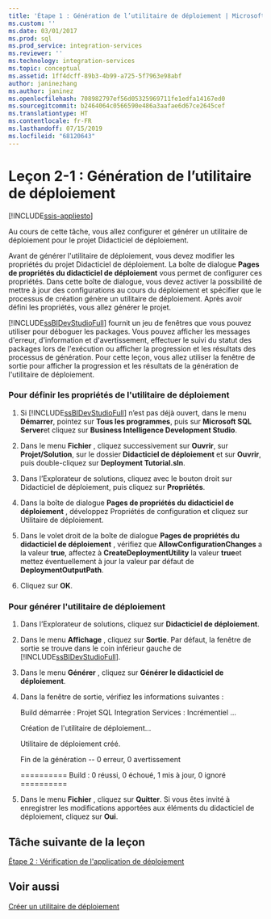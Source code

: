 ```yaml
---
title: 'Étape 1 : Génération de l’utilitaire de déploiement | Microsoft Docs'
ms.custom: ''
ms.date: 03/01/2017
ms.prod: sql
ms.prod_service: integration-services
ms.reviewer: ''
ms.technology: integration-services
ms.topic: conceptual
ms.assetid: 1ff4dcff-89b3-4b99-a725-5f7963e98abf
author: janinezhang
ms.author: janinez
ms.openlocfilehash: 708982797ef56d05325969711fe1edfa14167ed0
ms.sourcegitcommit: b2464064c0566590e486a3aafae6d67ce2645cef
ms.translationtype: HT
ms.contentlocale: fr-FR
ms.lasthandoff: 07/15/2019
ms.locfileid: "68120643"
---
```

# <a name="lesson-2-1---building-the-deployment-utility"></a>Leçon 2-1 : Génération de l’utilitaire de déploiement

[!INCLUDE[ssis-appliesto](../includes/ssis-appliesto-ssvrpluslinux-asdb-asdw-xxx.md)]


Au cours de cette tâche, vous allez configurer et générer un utilitaire de déploiement pour le projet Didacticiel de déploiement.  
  
Avant de générer l'utilitaire de déploiement, vous devez modifier les propriétés du projet Didacticiel de déploiement. La boîte de dialogue **Pages de propriétés du didacticiel de déploiement** vous permet de configurer ces propriétés. Dans cette boîte de dialogue, vous devez activer la possibilité de mettre à jour des configurations au cours du déploiement et spécifier que le processus de création génère un utilitaire de déploiement. Après avoir défini les propriétés, vous allez générer le projet.  
  
[!INCLUDE[ssBIDevStudioFull](../includes/ssbidevstudiofull-md.md)] fournit un jeu de fenêtres que vous pouvez utiliser pour déboguer les packages. Vous pouvez afficher les messages d'erreur, d'information et d'avertissement, effectuer le suivi du statut des packages lors de l'exécution ou afficher la progression et les résultats des processus de génération. Pour cette leçon, vous allez utiliser la fenêtre de sortie pour afficher la progression et les résultats de la génération de l'utilitaire de déploiement.  
  
### <a name="to-set-the-deployment-utility-properties"></a>Pour définir les propriétés de l'utilitaire de déploiement  
  
1.  Si [!INCLUDE[ssBIDevStudioFull](../includes/ssbidevstudiofull-md.md)] n’est pas déjà ouvert, dans le menu **Démarrer**, pointez sur **Tous les programmes**, puis sur **Microsoft SQL Server**et cliquez sur **Business Intelligence Development Studio**.  
  
2.  Dans le menu **Fichier** , cliquez successivement sur **Ouvrir**, sur **Projet/Solution**, sur le dossier **Didacticiel de déploiement** et sur **Ouvrir**, puis double-cliquez sur **Deployment Tutorial.sln**.  
  
3.  Dans l’Explorateur de solutions, cliquez avec le bouton droit sur Didacticiel de déploiement, puis cliquez sur **Propriétés**.  
  
4.  Dans la boîte de dialogue **Pages de propriétés du didacticiel de déploiement** , développez Propriétés de configuration et cliquez sur Utilitaire de déploiement.  
  
5.  Dans le volet droit de la boîte de dialogue **Pages de propriétés du didacticiel de déploiement** , vérifiez que **AllowConfigurationChanges** a la valeur **true**, affectez à **CreateDeploymentUtility** la valeur **true**et mettez éventuellement à jour la valeur par défaut de **DeploymentOutputPath**.  
  
6.  Cliquez sur **OK**.  
  
### <a name="to-build-the-deployment-utility"></a>Pour générer l'utilitaire de déploiement  
  
1.  Dans l’Explorateur de solutions, cliquez sur **Didacticiel de déploiement**.  
  
2.  Dans le menu **Affichage** , cliquez sur **Sortie**. Par défaut, la fenêtre de sortie se trouve dans le coin inférieur gauche de [!INCLUDE[ssBIDevStudioFull](../includes/ssbidevstudiofull-md.md)].  
  
3.  Dans le menu **Générer** , cliquez sur **Générer le didacticiel de déploiement**.  
  
4.  Dans la fenêtre de sortie, vérifiez les informations suivantes :  
  
    Build démarrée : Projet SQL Integration Services : Incrémentiel ...  
  
    Création de l'utilitaire de déploiement...  
  
    Utilitaire de déploiement créé.  
  
    Fin de la génération -- 0 erreur, 0 avertissement  
  
    ========== Build : 0 réussi, 0 échoué, 1 mis à jour, 0 ignoré ==========  
  
5.  Dans le menu **Fichier** , cliquez sur **Quitter**. Si vous êtes invité à enregistrer les modifications apportées aux éléments du didacticiel de déploiement, cliquez sur **Oui**.  
  
## <a name="next-task-in-lesson"></a>Tâche suivante de la leçon  
[Étape 2 : Vérification de l'application de déploiement](../integration-services/lesson-2-2-verifying-the-deployment-bundle.md)  
  
## <a name="see-also"></a>Voir aussi  
[Créer un utilitaire de déploiement](../integration-services/packages/create-a-deployment-utility.md)  
  
  
  
